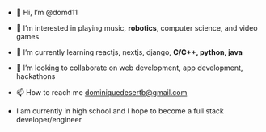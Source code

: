 - 👋 Hi, I’m @domd11
- 👀 I’m interested in playing music, **robotics**, computer science, and video games
- 🌱 I’m currently learning reactjs, nextjs, django, **C/C++, python, java**
- 💞️ I’m looking to collaborate on web development, app development, hackathons
- 📫 How to reach me dominiquedesertb@gmail.com

- I am currently in high school and I hope to become a full stack developer/engineer
<!---
domd11/domd11 is a ✨ special ✨ repository because its `README.md` (this file) appears on your GitHub profile.
You can click the Preview link to take a look at your changes.
--->
